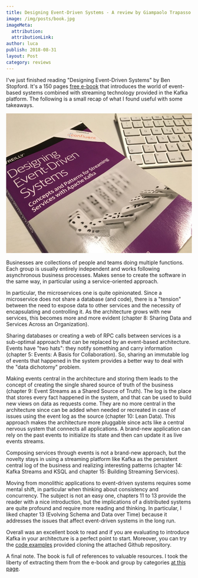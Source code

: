 ```yaml
---
title: Designing Event-Driven Systems - A review by Giampaolo Trapasso (CTO)
image: /img/posts/book.jpg
imageMeta:
  attribution:
  attributionLink:
author: luca
publish: 2018-08-31
layout: Post
category: reviews
---
```


I've just finished reading "Designing Event-Driven Systems" by Ben Stopford. It's a 150 pages [free e-book](https://www.confluent.io/designing-event-driven-systems) that introduces the world of event-based systems combined with streaming technology provided in the Kafka platform. The following is a small recap of what I found useful with some takeaways.

<!-- more -->

![/img/posts/book.jpg](/img/posts/book.jpg)

Businesses are collections of people and teams doing multiple functions. Each group is usually entirely independent and works following asynchronous business processes. Makes sense to create the software in the same way, in particular using a service-oriented approach. 

In particular, the microservices one is quite opinionated. Since a microservice does not share a database (and code), there is a "tension" between the need to expose data to other services and the necessity of encapsulating and controlling it. As the architecture grows with new services, this becomes more and more evident (chapter 8: Sharing Data and Services Across an Organization). 

Sharing databases or creating a web of RPC calls between services is a sub-optimal approach that can be replaced by an event-based architecture. Events have "two hats": they notify something and carry information (chapter 5: Events: A Basis for Collaboration). So, sharing an immutable log of events that happened in the system provides a better way to deal with the "data dichotomy" problem. 

Making events central in the architecture and storing them leads to the concept of creating the single shared source of truth of the business (chapter 9: Event Streams as a Shared Source of Truth). The log is the place that stores every fact happened in the system, and that can be used to build new views on data as requests come. They are no more central in the architecture since can be added when needed or recreated in case of issues using the event log as the source (chapter 10: Lean Data). This approach makes the architecture more pluggable since acts like a central nervous system that connects all applications. A brand-new application can rely on the past events to initialize its state and then can update it as live events streams.

Composing services through events is not a brand-new approach, but the novelty stays in using a streaming platform like Kafka as the persistent central log of the business and realizing interesting patterns (chapter 14: Kafka Streams and KSQL and chapter 15: Building Streaming Services).

Moving from monolithic applications to event-driven systems requires some mental shift, in particular when thinking about consistency and concurrency. The subject is not an easy one, chapters 11 to 13 provide the reader with a nice introduction, but the implications of a distributed systems are quite profound and require more reading and thinking. In particular, I liked chapter 13 (Evolving Schema and Data over Time) because it addresses the issues that affect event-driven systems in the long run.

Overall was an excellent book to read and if you are evaluating to introduce Kafka in your architecture is a perfect point to start. Moreover, you can try the [code examples](https://github.com/confluentinc/kafka-streams-examples/tree/4.0.0-post/src/main/java/io/confluent/examples/streams/microservices) provided cloning the attached Github repository.

A final note. The book is full of references to valuable resources. I took the liberty of extracting them from the e-book and group by categories [at this page](https://gist.github.com/giampaolotrapasso/71221f378770e21e6270ffed76b181d7).